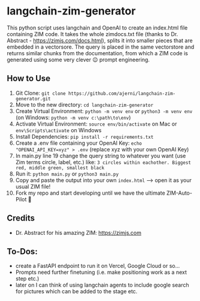 # langchain-zim-generator

This python script uses langchain and OpenAI to create an index.html file containing ZIM code.
It takes the whole zimdocs.txt file (thanks to Dr. Abstract - https://zimjs.com/docs.html), splits it into smaller pieces that are embedded in a vectorsore. The query is placed in the same vectorstore and returns similar chunks from the documentation, from which a ZIM code is generated using some very clever 😉 prompt engineering.

## How to Use

1. Git Clone: `git clone https://github.com/ajerni/langchain-zim-generator.git`
2. Move to the new directory: `cd langchain-zim-generator`
3. Create Virtual Environment: `python -m venv env` or `python3 -m venv env` (on Windows: `python -m venv c:\path\to\env`)
4. Activate Virtual Environment: `source env/bin/activate` on Mac or `env\Scripts\activate` on Windows
5. Install Dependencies: `pip install -r requirements.txt`
6. Create a .env file containing your OpenAI Key: `echo "OPENAI_API_KEY=xyz" > .env` (replace xyz with your own OpenAI Key)
7. In main.py line 19 change the query string to whatever you want (use Zim terms circle, label, etc.) like: `3 circles within eachother. Biggest red, middle green, smallest black`
8. Run it: `python main.py` or `python3 main.py`
9. Copy and paste the output into your own `index.html` --> open it as your usual ZIM file!
10. Fork my repo and start developing until we have the ultimate ZIM-Auto-Pilot 🚀

## Credits

- Dr. Abstract for his amazing ZIM: https://zimjs.com

## To-Dos:

- create a FastAPI endpoint to run it on Vercel, Google Cloud or so...
- Prompts need further finetuning (i.e. make positioning work as a next step etc.)
- later on I can think of using langchain agents to include google search for pictures which can be added to the stage etc.
